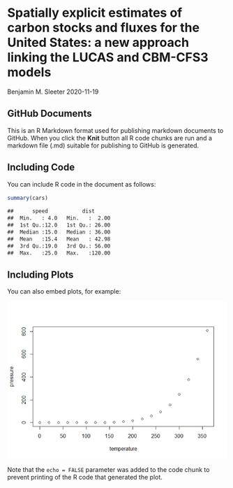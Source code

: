 Spatially explicit estimates of carbon stocks and fluxes for the United
States: a new approach linking the LUCAS and CBM-CFS3 models
================
Benjamin M. Sleeter
2020-11-19

## GitHub Documents

This is an R Markdown format used for publishing markdown documents to
GitHub. When you click the **Knit** button all R code chunks are run and
a markdown file (.md) suitable for publishing to GitHub is generated.

## Including Code

You can include R code in the document as follows:

``` r
summary(cars)
```

    ##      speed           dist       
    ##  Min.   : 4.0   Min.   :  2.00  
    ##  1st Qu.:12.0   1st Qu.: 26.00  
    ##  Median :15.0   Median : 36.00  
    ##  Mean   :15.4   Mean   : 42.98  
    ##  3rd Qu.:19.0   3rd Qu.: 56.00  
    ##  Max.   :25.0   Max.   :120.00

## Including Plots

You can also embed plots, for example:

![](lucas-cbm-methods-draft-v1_files/figure-gfm/pressure-1.png)<!-- -->

Note that the `echo = FALSE` parameter was added to the code chunk to
prevent printing of the R code that generated the plot.

